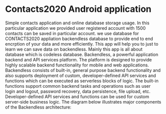 # Contacts2020 Android application
Simple contacts application and online database storage usage.
In this particular application we provided user registered account with 1500 contacts can be saved in particular account.
we use database for CONTACTS2020 appliation backendless database to provide end to end encrption of your data and more efficiently.
This app will help you to just to learn we can save data on backendless.
Mainly this app is all about database which is codeless database.
Backendless, a powerful application backend and API services platform.
The platform is designed to provide highly scalable backend functionality for mobile and web applications.
Backendless consists of built-in, general purpose backend functionality and also supports deployment of custom, developer-defined API services and
functions which can be executed as serverless blocks of logic.
The built-in functions support common backend tasks and operations such as user login and logout, password recovery, data persistence, file upload, etc.
Developer-defined API services and functions can be used for custom server-side business logic. 
The diagram below illustrates major components of the Backendless architecture:
